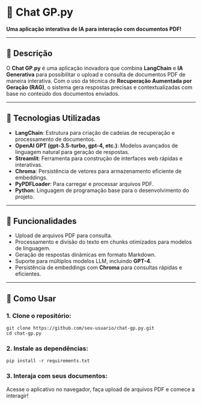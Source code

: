 # 🤖 Chat GP.py  
**Uma aplicação interativa de IA para interação com documentos PDF!**

---

## 📜 Descrição  
O **Chat GP.py** é uma aplicação inovadora que combina **LangChain** e **IA Generativa** para possibilitar o upload e consulta de documentos PDF de maneira interativa. Com o uso da técnica de **Recuperação Aumentada por Geração (RAG)**, o sistema gera respostas precisas e contextualizadas com base no conteúdo dos documentos enviados.

---

## 🔧 Tecnologias Utilizadas  
- **LangChain**: Estrutura para criação de cadeias de recuperação e processamento de documentos.  
- **OpenAI GPT (gpt-3.5-turbo, gpt-4, etc.)**: Modelos avançados de linguagem natural para geração de respostas.  
- **Streamlit**: Ferramenta para construção de interfaces web rápidas e interativas.  
- **Chroma**: Persistência de vetores para armazenamento eficiente de embeddings.  
- **PyPDFLoader**: Para carregar e processar arquivos PDF.  
- **Python**: Linguagem de programação base para o desenvolvimento do projeto.  

---

## 📂 Funcionalidades  
- Upload de arquivos PDF para consulta.  
- Processamento e divisão do texto em chunks otimizados para modelos de linguagem.  
- Geração de respostas dinâmicas em formato Markdown.  
- Suporte para múltiplos modelos LLM, incluindo **GPT-4**.  
- Persistência de embeddings com **Chroma** para consultas rápidas e eficientes.  

---

## 🚀 Como Usar  

### 1. Clone o repositório:  
```
git clone https://github.com/seu-usuario/chat-gp.py.git
cd chat-gp.py
```

### 2. Instale as dependências:
```pip install -r requirements.txt```

### 3. Interaja com seus documentos:
Acesse o aplicativo no navegador, faça upload de arquivos PDF e comece a interagir!
